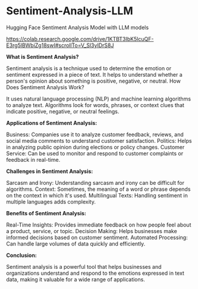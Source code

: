 # Sentiment-Analysis-LLM

Hugging Face Sentiment Analysis Model with LLM models

https://colab.research.google.com/drive/1KTBT3IbK5lcuQF-E3rg5lBWbiZg18swI#scrollTo=V_Sl3yIDrS8J


**What is Sentiment Analysis?**

Sentiment analysis is a technique used to determine the emotion or sentiment expressed in a piece of text.
It helps to understand whether a person's opinion about something is positive, negative, or neutral.
How Does Sentiment Analysis Work?

It uses natural language processing (NLP) and machine learning algorithms to analyze text.
Algorithms look for words, phrases, or context clues that indicate positive, negative, or neutral feelings.

**Applications of Sentiment Analysis:**

Business: Companies use it to analyze customer feedback, reviews, and social media comments to understand customer satisfaction.
Politics: Helps in analyzing public opinion during elections or policy changes.
Customer Service: Can be used to monitor and respond to customer complaints or feedback in real-time.

**Challenges in Sentiment Analysis:**

Sarcasm and Irony: Understanding sarcasm and irony can be difficult for algorithms.
Context: Sometimes, the meaning of a word or phrase depends on the context in which it's used.
Multilingual Texts: Handling sentiment in multiple languages adds complexity.

**Benefits of Sentiment Analysis:**

Real-Time Insights: Provides immediate feedback on how people feel about a product, service, or topic.
Decision Making: Helps businesses make informed decisions based on customer sentiment.
Automated Processing: Can handle large volumes of data quickly and efficiently.

**Conclusion:**

Sentiment analysis is a powerful tool that helps businesses and organizations understand and respond to the emotions expressed in text data, making it valuable for a wide range of applications.
